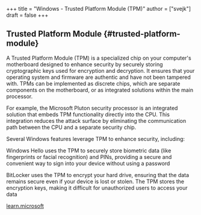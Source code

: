 +++
title = "Windows - Trusted Platform Module (TPM)"
author = ["svejk"]
draft = false
+++

## Trusted Platform Module {#trusted-platform-module}

A Trusted Platform Module (TPM) is a specialized chip on your computer's motherboard designed to enhance security by securely storing cryptographic keys used for encryption and decryption. It ensures that your operating system and firmware are authentic and have not been tampered with. TPMs can be implemented as discrete chips, which are separate components on the motherboard, or as integrated solutions within the main processor.

For example, the Microsoft Pluton security processor is an integrated solution that embeds TPM functionality directly into the CPU. This integration reduces the attack surface by eliminating the communication path between the CPU and a separate security chip.

Several Windows features leverage TPM to enhance security, including:

Windows Hello uses the TPM to securely store biometric data (like fingerprints or facial recognition) and PINs, providing a secure and convenient way to sign into your device without using a password

BitLocker uses the TPM to encrypt your hard drive, ensuring that the data remains secure even if your device is lost or stolen. The TPM stores the encryption keys, making it difficult for unauthorized users to access your data

[learn.microsoft](https://learn.microsoft.com/en-us/windows/security/hardware-security/tpm/trusted-platform-module-overview)
